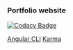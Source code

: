 <h3> Portfolio website </h3>

[![Codacy Badge](https://app.codacy.com/project/badge/Grade/8fe5b54d9556475cad042f8d145abaa5)](https://app.codacy.com/gh/shashank-priyadarshi/portfolio-core-ui/dashboard?utm_source=gh&utm_medium=referral&utm_content=&utm_campaign=Badge_grade)

[Angular CLI](https://github.com/angular/angular-cli)
[Karma](https://karma-runner.github.io)
